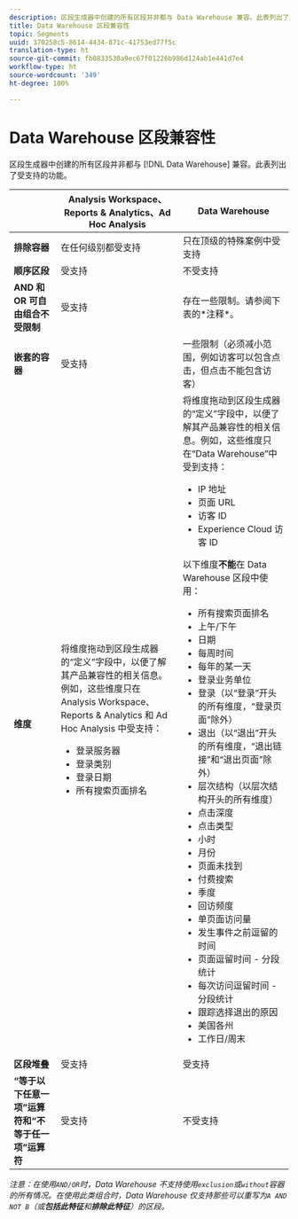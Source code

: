 ```yaml
---
description: 区段生成器中创建的所有区段并非都与 Data Warehouse 兼容。此表列出了受支持的功能。
title: Data Warehouse 区段兼容性
topic: Segments
uuid: 370258c5-8614-4434-871c-41753ed77f5c
translation-type: ht
source-git-commit: fb0833530a9ec67f01226b986d124ab1e441d7e4
workflow-type: ht
source-wordcount: '349'
ht-degree: 100%

---
```



# Data Warehouse 区段兼容性

区段生成器中创建的所有区段并非都与 [!DNL Data Warehouse] 兼容。此表列出了受支持的功能。

<table> 
 <thead> 
  <tr> 
   <th> </th> 
   <th> Analysis Workspace、Reports &amp; Analytics、Ad Hoc Analysis </th> 
   <th> Data Warehouse </th> 
  </tr> 
 </thead>
 <tbody> 
  <tr> 
   <td > <b>排除容器</b> </td> 
   <td> 在任何级别都受支持 </td> 
   <td> 只在顶级的特殊案例中受支持 </td> 
  </tr> 
  <tr> 
   <td> <b>顺序区段</b> </td> 
   <td> 受支持 </td> 
   <td> 不受支持 </td> 
  </tr> 
  <tr> 
   <td> <b>AND 和 OR 可自由组合不受限制</b> </td> 
   <td> 受支持 </td> 
   <td> 存在一些限制。请参阅下表的*注释*。 </td> 
  </tr> 
  <tr> 
   <td> <b>嵌套的容器</b> </td> 
   <td> 受支持 </td> 
   <td> 一些限制（必须减小范围，例如访客可以包含点击，但点击不能包含访客） </td> 
  </tr> 
  <tr> 
   <td> <b>维度</b> </td> 
   <td>将维度拖动到区段生成器的“定义”<span class="uicontrol"></span>字段中，以便了解其产品兼容性的相关信息。例如，这些维度只在 Analysis Workspace、Reports &amp; Analytics 和 Ad Hoc Analysis 中受支持： 
    <ul> 
     <li>登录服务器 </li> 
     <li>登录类别 </li> 
     <li>登录日期 </li> 
     <li>所有搜索页面排名 </li> 
    </ul> </td> 
   <td> 将维度拖动到区段生成器的“定义”<span class="uicontrol"></span>字段中，以便了解其产品兼容性的相关信息。例如，这些维度只在“Data Warehouse”中受到支持： 
    <ul> 
     <li>IP 地址 </li> 
     <li>页面 URL </li> 
     <li>访客 ID </li> 
     <li>Experience Cloud 访客 ID </li> 
    </ul> <p>以下维度<b>不能</b>在 Data Warehouse 区段中使用： </p> 
    <ul> 
     <li>所有搜索页面排名 </li> 
     <li>上午/下午 </li> 
     <li>日期 </li> 
     <li>每周时间 </li> 
     <li>每年的某一天 </li> 
     <li>登录业务单位 </li> 
     <li>登录（以“登录”开头的所有维度，“登录页面”除外） </li> 
     <li>退出（以“退出”开头的所有维度，“退出链接”和“退出页面”除外） </li> 
     <li>层次结构（以层次结构开头的所有维度） </li> 
     <li>点击深度 </li> 
     <li>点击类型 </li> 
     <li>小时 </li> 
     <li>月份 </li> 
     <li>页面未找到 </li> 
     <li>付费搜索 </li> 
     <li>季度 </li> 
     <li>回访频度 </li> 
     <li>单页面访问量 </li> 
     <li>发生事件之前逗留的时间 </li> 
     <li>页面逗留时间 - 分段统计 </li> 
     <li>每次访问逗留时间 - 分段统计 </li> 
     <li>跟踪选择退出的原因 </li> 
     <li>美国各州 </li> 
     <li>工作日/周末 </li> 
    </ul> </td> 
  </tr> 
  <tr> 
   <td> <b>区段堆叠</b> </td> 
   <td> 受支持 </td> 
   <td> 受支持 </td> 
  </tr>
  <tr>
    <td><b>“等于以下任意一项”运算符和“不等于任一项”运算符</b></td>
    <td>受支持</td>
    <td>不受支持</td>
  </tr>
 </tbody> 
</table>

*注意：在使用`AND/OR`时，Data Warehouse 不支持使用`exclusion`或`without`容器的所有情况。在使用此类组合时，Data Warehouse 仅支持那些可以重写为`A AND NOT B`（或&#x200B;**包括此特征**和&#x200B;**排除此特征**）的区段。*
